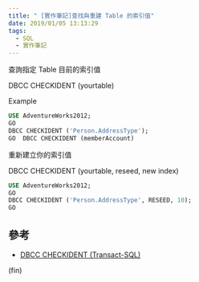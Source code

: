 ```yaml
---
title: " [實作筆記]查找與重建 Table 的索引值"
date: 2019/01/05 13:13:29
tags:
  - SQL
  - 實作筆記
---
```


查詢指定 Table 目前的索引值

DBCC CHECKIDENT (yourtable)

Example

```sql
USE AdventureWorks2012;
GO
DBCC CHECKIDENT ('Person.AddressType');
GO  DBCC CHECKIDENT (memberAccount)
```

重新建立你的索引值

DBCC CHECKIDENT (yourtable, reseed, new index)

```sql
USE AdventureWorks2012;
GO
DBCC CHECKIDENT ('Person.AddressType', RESEED, 10);
GO
```

## 參考

- [DBCC CHECKIDENT (Transact-SQL)](https://docs.microsoft.com/zh-tw/sql/t-sql/database-console-commands/dbcc-checkident-transact-sql?view=sql-server-2017)

(fin)
